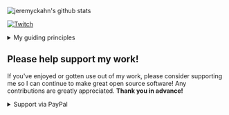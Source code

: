 ![jeremyckahn's github stats](https://github-readme-stats.vercel.app/api?username=jeremyckahn&show_icons=true)

[![Twitch](https://img.shields.io/twitch/status/jeremyckahn?color=blueviolet)](https://www.twitch.tv/jeremyckahn)

<details>
  <summary>My guiding principles</summary>
  
  - Open is good.
  - Dependencies are bad.
  - Help others help themselves! 🙂
</details>

## Please help support my work!

If you've enjoyed or gotten use out of my work, please consider supporting me so I can continue to make great open source software! Any contributions are greatly appreciated. **Thank you in advance!**

<details>
  <summary>Support via PayPal</summary>
  
  [![Support via PayPal @jeremyckahn](https://raw.githubusercontent.com/jeremyckahn/jeremyckahn/master/support-via-paypal.png)](https://paypal.me/jeremyckahn)
</details>

<!--

Made with: https://github.com/anuraghazra/github-readme-stats

**jeremyckahn/jeremyckahn** is a ✨ _special_ ✨ repository because its `README.md` (this file) appears on your GitHub profile.

Here are some ideas to get you started:

- 🔭 I’m currently working on ...
- 🌱 I’m currently learning ...
- 👯 I’m looking to collaborate on ...
- 🤔 I’m looking for help with ...
- 💬 Ask me about ...
- 📫 How to reach me: ...
- 😄 Pronouns: ...
- ⚡ Fun fact: ...
-->
